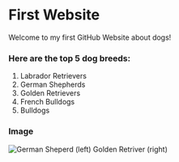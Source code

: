 # First Website
 
 Welcome to my first GitHub Website about dogs!

### Here are the top 5 dog breeds:
 1. Labrador Retrievers
 2. German Shepherds
 3. Golden Retrievers
 4. French Bulldogs
 5. Bulldogs

### Image
![German Sheperd (left) Golden Retriver (right)](https://www.anythinglabrador.com/wp-content/uploads/2019/05/German-Shepherd-vs-Labrador-Retriever.jpg)

